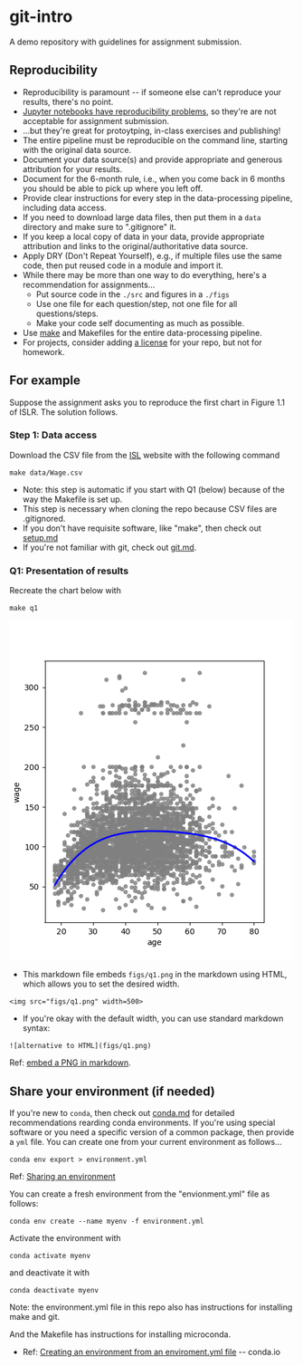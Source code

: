 
# git-intro

A demo repository with guidelines for assignment submission.

## Reproducibility

* Reproducibility is paramount -- if someone else can't reproduce your results, there's no point.
* [Jupyter notebooks have reproducibility problems](https://www.nature.com/articles/d41586-021-01174-w),
so they're are not acceptable for assignment submission.
* ...but they're great for protoytping, in-class exercises and publishing!
* The entire pipeline must be reproducible on the command line, starting with the original data source.
* Document your data source(s) and provide appropriate and generous attribution for your results.
* Document for the 6-month rule, i.e., when you come back in 6 months you should be able to pick up where you left off.
* Provide clear instructions for every step in the data-processing pipeline, including data access.
* If you need to download large data files, then put them in a `data` directory and make sure to ".gitignore" it.
* If you keep a local copy of data in your data, provide appropriate attribution and links to the original/authoritative data source.
* Apply DRY (Don't Repeat Yourself), e.g., if multiple files use the same code, then put reused code in a module and import it.
* While there may be more than one way to do everything, here's a recommendation for assignments...
  * Put source code in the `./src` and figures in a `./figs`
  * Use one file for each question/step, not one file for all questions/steps.
  * Make your code self documenting as much as possible.
* Use [make](https://bost.ocks.org/mike/make/) and Makefiles for the entire data-processing pipeline.
* For projects, consider adding [a license](https://docs.github.com/en/repositories/managing-your-repositorys-settings-and-features/customizing-your-repository/licensing-a-repository) for your repo, but not for homework.

## For example

Suppose the assignment asks you to reproduce the first chart in Figure 1.1 of ISLR. The solution follows.

### Step 1: Data access

Download the CSV file from the [ISL](http://statlearning.com) website with the following command
```
make data/Wage.csv
```

* Note: this step is automatic if you start with Q1 (below) because of the way the Makefile is set up.
* This step is necessary when cloning the repo because CSV files are .gitignored.
* If you don't have requisite software, like "make", then check out [setup.md](setup.md)
* If you're not familiar with git, check out [git.md](git.md).

### Q1: Presentation of results

Recreate the chart below with
```
make q1
```

<img src="figs/q1.png" width=500>

* This markdown file embeds `figs/q1.png` in the markdown using HTML, which allows you to set the desired width.
```
<img src="figs/q1.png" width=500>
```
* If you're okay with the default width, you can use standard markdown syntax:
```
![alternative to HTML](figs/q1.png)
```
Ref: [embed a PNG in markdown](https://docs.github.com/en/get-started/writing-on-github/getting-started-with-writing-and-formatting-on-github/basic-writing-and-formatting-syntax#images).

## Share your environment (if needed)

If you're new to `conda`, then check out [conda.md](conda.md) for detailed recommendations rearding conda environments.
If you're using special software or you need a specific version of a common package, 
then provide a `yml` file.
You can create one from your current environment as follows...
```
conda env export > environment.yml
```
Ref: [Sharing an environment](https://conda.io/projects/conda/en/latest/user-guide/tasks/manage-environments.html#sharing-an-environment)

You can create a fresh environment from the "envionment.yml" file as follows:
```
conda env create --name myenv -f environment.yml
```
Activate the environment with
```
conda activate myenv
```
and deactivate it with
```
conda deactivate myenv
```
Note: the environment.yml file in this repo also has instructions for installing make and git.

And the Makefile has instructions for installing microconda.

* Ref: [Creating an environment from an enviroment.yml file](https://conda.io/projects/conda/en/latest/user-guide/tasks/manage-environments.html#creating-an-environment-from-an-environment-yml-file) -- conda.io
